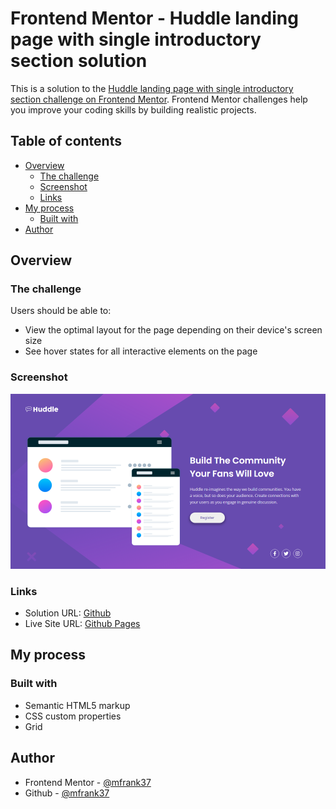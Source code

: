 # Frontend Mentor - Huddle landing page with single introductory section solution

This is a solution to the [Huddle landing page with single introductory section challenge on Frontend Mentor](https://www.frontendmentor.io/challenges/huddle-landing-page-with-a-single-introductory-section-B_2Wvxgi0). Frontend Mentor challenges help you improve your coding skills by building realistic projects.

## Table of contents

- [Overview](#overview)
  - [The challenge](#the-challenge)
  - [Screenshot](#screenshot)
  - [Links](#links)
- [My process](#my-process)
  - [Built with](#built-with)
- [Author](#author)

## Overview

### The challenge

Users should be able to:

- View the optimal layout for the page depending on their device's screen size
- See hover states for all interactive elements on the page

### Screenshot

![screenshot.png](./screenshot.png)

### Links

- Solution URL: [Github](https://github.com/mfrank37/frontend-mastery/tree/master/huddle-landing-page-with-single-introductory-section-master)
- Live Site URL: [Github Pages](https://mfrank37.github.io/frontend-mastery/huddle-landing-page-with-single-introductory-section-master)

## My process

### Built with

- Semantic HTML5 markup
- CSS custom properties
- Grid

## Author

- Frontend Mentor - [@mfrank37](https://www.frontendmentor.io/profile/mfrank37)
- Github - [@mfrank37](https://github.com/mfrank37)
